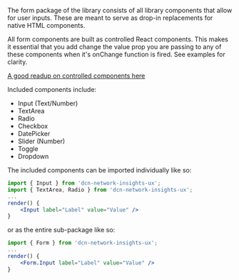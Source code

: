 The form package of the library consists of all library components that allow for user inputs. These are meant to serve as drop-in replacements for native HTML components.

All form components are built as controlled React components. This makes it essential that you add change the value prop you are passing to any of these components when it's onChange function is fired. See examples for clarity.

[A good readup on controlled components here](https://lorenstewart.me/2016/10/31/react-js-forms-controlled-components/)

Included components include:
* Input (Text/Number)
* TextArea
* Radio
* Checkbox
* DatePicker
* Slider (Number)
* Toggle
* Dropdown

The included components can be imported individually like so:
```jsx static
import { Input } from 'dcn-network-insights-ux';
import { TextArea, Radio } from 'dcn-network-insights-ux';
...
render() {
    <Input label="Label" value="Value" /> 
}
```
or as the entire sub-package like so:
```jsx static
import { Form } from 'dcn-network-insights-ux';
...
render() {
    <Form.Input label="Label" value="Value" /> 
}
```